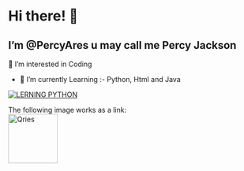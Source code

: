 <h1>Hi there! <span class="wave">👋</span></h1>

I’m @PercyAres u may call me Percy Jackson
- 

👀 I’m interested in Coding
- 🌱 I’m currently Learning :- Python, Html and Java 

[![LERNING PYTHON](https://www.python.org/static/community_logos/python-logo-inkscape.svg)](https://www.python.org)
<a href="https://html.com/">
</a>

<!DOCTYPE html>
<html>
   <head>
      <title>HTML</title>
   </head>
   <body>
      The following image works as a link:<br>
      <a href="https://html.com/">
         <img alt="Qries" src="https://www.freeiconspng.com/uploads/w3c-html5-logo-0.png"
         width=100" height="100">
      </a>
   </body>
</html>

<!---
PercyAres/PercyAres is a ✨ special ✨ repository because its `README.md` (this file) appears on your GitHub profile.
You can click the Preview link to take a look at your changes.
--->
